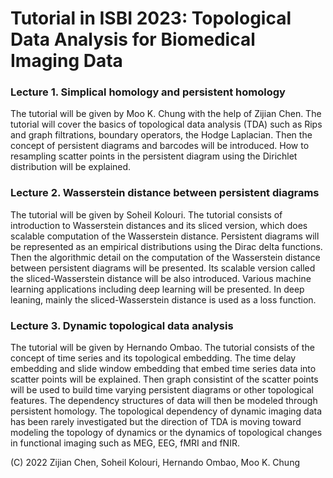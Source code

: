# Tutorial in ISBI 2023: Topological Data Analysis for Biomedical Imaging Data


### Lecture 1. Simplical homology and persistent homology
The tutorial will be given by Moo K. Chung with the help of Zijian Chen. The tutorial will cover the basics of topological data analysis (TDA) such as Rips and graph filtrations, boundary operators, the Hodge Laplacian. Then the concept of persistent diagrams and barcodes will be introduced. How to resampling scatter points in the persistent diagram using the Dirichlet distribution will be explained. 

### Lecture 2. Wasserstein distance between persistent diagrams
The tutorial will be given by Soheil Kolouri. The tutorial consists of introduction to Wasserstein distances and its sliced version, which does scalable computation of the Wasserstein distance. Persistent diagrams will be represented as an empirical distributions using the Dirac delta functions. Then  the algorithmic detail on the computation of  the Wasserstein distance between persistent diagrams will be presented. Its scalable version called the sliced-Wasserstein distance will be also introduced. Various machine learning applications including deep learning will be presented.  In deep leaning, mainly the sliced-Wasserstein distance is used as a loss function.

### Lecture 3. Dynamic topological data analysis
The tutorial will be given by Hernando Ombao. The tutorial consists of the concept of time series and its topological embedding. 
The time delay embedding and slide window embedding that embed time series data into scatter points will be explained. 
Then graph consistint of the scatter points will be used to build time varying persistent diagrams or other topological features. 
The dependency structures of data will then be modeled through persistent homology. The topological dependency of dynamic imaging data has been rarely investigated but the direction of TDA is moving toward modeling the topology of dynamics or the dynamics of topological changes in functional imaging such as MEG, EEG, fMRI and fNIR. 

(C) 2022 Zijian Chen, Soheil Kolouri, Hernando Ombao, Moo K. Chung
